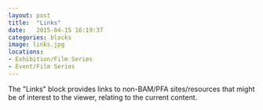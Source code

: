 ```yaml
---
layout: post
title:  "Links"
date:   2015-04-15 16:19:37
categories: blocks
image: links.jpg
locations: 
- Exhibition/Film Series
- Event/Film Series
---
```


The "Links" block provides links to non-BAM/PFA sites/resources that might be of interest to the viewer, relating to the current content.